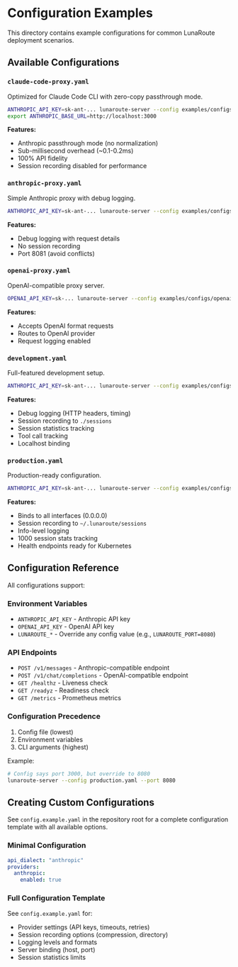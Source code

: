 # Configuration Examples

This directory contains example configurations for common LunaRoute deployment scenarios.

## Available Configurations

### `claude-code-proxy.yaml`
Optimized for Claude Code CLI with zero-copy passthrough mode.

```bash
ANTHROPIC_API_KEY=sk-ant-... lunaroute-server --config examples/configs/claude-code-proxy.yaml
export ANTHROPIC_BASE_URL=http://localhost:3000
```

**Features:**
- Anthropic passthrough mode (no normalization)
- Sub-millisecond overhead (~0.1-0.2ms)
- 100% API fidelity
- Session recording disabled for performance

### `anthropic-proxy.yaml`
Simple Anthropic proxy with debug logging.

```bash
ANTHROPIC_API_KEY=sk-ant-... lunaroute-server --config examples/configs/anthropic-proxy.yaml
```

**Features:**
- Debug logging with request details
- No session recording
- Port 8081 (avoid conflicts)

### `openai-proxy.yaml`
OpenAI-compatible proxy server.

```bash
OPENAI_API_KEY=sk-... lunaroute-server --config examples/configs/openai-proxy.yaml
```

**Features:**
- Accepts OpenAI format requests
- Routes to OpenAI provider
- Request logging enabled

### `development.yaml`
Full-featured development setup.

```bash
ANTHROPIC_API_KEY=sk-ant-... lunaroute-server --config examples/configs/development.yaml
```

**Features:**
- Debug logging (HTTP headers, timing)
- Session recording to `./sessions`
- Session statistics tracking
- Tool call tracking
- Localhost binding

### `production.yaml`
Production-ready configuration.

```bash
ANTHROPIC_API_KEY=sk-ant-... lunaroute-server --config examples/configs/production.yaml
```

**Features:**
- Binds to all interfaces (0.0.0.0)
- Session recording to `~/.lunaroute/sessions`
- Info-level logging
- 1000 session stats tracking
- Health endpoints ready for Kubernetes

## Configuration Reference

All configurations support:

### Environment Variables
- `ANTHROPIC_API_KEY` - Anthropic API key
- `OPENAI_API_KEY` - OpenAI API key
- `LUNAROUTE_*` - Override any config value (e.g., `LUNAROUTE_PORT=8080`)

### API Endpoints
- `POST /v1/messages` - Anthropic-compatible endpoint
- `POST /v1/chat/completions` - OpenAI-compatible endpoint
- `GET /healthz` - Liveness check
- `GET /readyz` - Readiness check
- `GET /metrics` - Prometheus metrics

### Configuration Precedence
1. Config file (lowest)
2. Environment variables
3. CLI arguments (highest)

Example:
```bash
# Config says port 3000, but override to 8080
lunaroute-server --config production.yaml --port 8080
```

## Creating Custom Configurations

See `config.example.yaml` in the repository root for a complete configuration template with all available options.

### Minimal Configuration

```yaml
api_dialect: "anthropic"
providers:
  anthropic:
    enabled: true
```

### Full Configuration Template

See `config.example.yaml` for:
- Provider settings (API keys, timeouts, retries)
- Session recording options (compression, directory)
- Logging levels and formats
- Server binding (host, port)
- Session statistics limits

